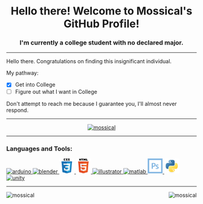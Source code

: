 <h1 align="center">Hello there! Welcome to Mossical's GitHub Profile!</h1>
<h3 align="center">I'm currently a college student with no declared major.</h3>

---
Hello there. Congratulations on finding this insignificant individual.  

My pathway:
- [x] Get into College
- [ ] Figure out what I want in College

Don't attempt to reach me because I guarantee you, I'll almost never respond.

---
<p align="center"> <a href="https://github.com/ryo-ma/github-profile-trophy"><img src="https://github-profile-trophy.vercel.app/?username=mossical" alt="mossical" /></a> </p>

---
<h3 align="left">Languages and Tools:</h3>
<p align="left"> <a href="https://www.arduino.cc/" target="_blank"> <img src="https://cdn.worldvectorlogo.com/logos/arduino-1.svg" alt="arduino" width="40" height="40"/> </a> <a href="https://www.blender.org/" target="_blank"> <img src="https://download.blender.org/branding/community/blender_community_badge_white.svg" alt="blender" width="40" height="40"/> </a> <a href="https://www.w3schools.com/css/" target="_blank"> <img src="https://raw.githubusercontent.com/devicons/devicon/master/icons/css3/css3-original-wordmark.svg" alt="css3" width="40" height="40"/> </a> <a href="https://www.w3.org/html/" target="_blank"> <img src="https://raw.githubusercontent.com/devicons/devicon/master/icons/html5/html5-original-wordmark.svg" alt="html5" width="40" height="40"/> </a> <a href="https://www.adobe.com/in/products/illustrator.html" target="_blank"> <img src="https://www.vectorlogo.zone/logos/adobe_illustrator/adobe_illustrator-icon.svg" alt="illustrator" width="40" height="40"/> </a> <a href="https://www.mathworks.com/" target="_blank"> <img src="https://upload.wikimedia.org/wikipedia/commons/2/21/Matlab_Logo.png" alt="matlab" width="40" height="40"/> </a> <a href="https://www.photoshop.com/en" target="_blank"> <img src="https://raw.githubusercontent.com/devicons/devicon/master/icons/photoshop/photoshop-line.svg" alt="photoshop" width="40" height="40"/> </a> <a href="https://www.python.org" target="_blank"> <img src="https://raw.githubusercontent.com/devicons/devicon/master/icons/python/python-original.svg" alt="python" width="40" height="40"/> </a> <a href="https://unity.com/" target="_blank"> <img src="https://www.vectorlogo.zone/logos/unity3d/unity3d-icon.svg" alt="unity" width="40" height="40"/> </a> </p>

---

<p><img align="left" src="https://github-readme-stats.vercel.app/api/top-langs?username=mossical&show_icons=true&locale=en&layout=compact" alt="mossical" /></p>

<p>&nbsp;<img align="right" src="https://github-readme-stats.vercel.app/api?username=mossical&show_icons=true&locale=en" alt="mossical" /></p>

